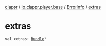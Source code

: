 [clappr](../../index.md) / [io.clappr.player.base](../index.md) / [ErrorInfo](index.md) / [extras](./extras.md)

# extras

`val extras: `[`Bundle`](https://developer.android.com/reference/android/os/Bundle.html)`?`